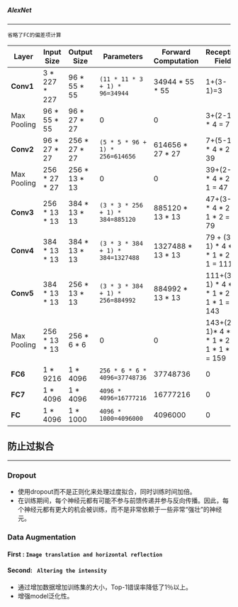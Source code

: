 
##### AlexNet 
---
`省略了FC的偏差项计算`

| Layer | Input Size| Output Size | Parameters | Forward Computation | Receptive Field |
|---|---|---|---|---|---|
|**Conv1**|3 * 227 * 227|96 * 55 * 55|`(11 * 11 * 3 + 1) * 96=34944`|34944 * 55 * 55| 1+(3-1)=3|
|Max Pooling|96 * 55 * 55|96 * 27 * 27| 0 | 0 | 3+(2-1) * 4 = 7 |
|**Conv2**|96 * 27 * 27| 256 * 27 * 27|`(5 * 5 * 96 + 1) * 256=614656`|614656 * 27 * 27| 7+(5-1) * 4 * 2 = 39 |
|Max Pooling|256 * 27 * 27|256 * 13 * 13| 0 | 0 | 39+(2-1) * 4 * 2 * 1 = 47 |
|**Conv3**|256 * 13 * 13|384 * 13 * 13|`(3 * 3 * 256 + 1) * 384=885120`|885120 * 13 * 13| 47+(3-1) * 4 * 2 * 1 * 2 = 79 |
|**Conv4**|384 * 13 * 13|384 * 13 * 13|`(3 * 3 * 384 + 1) * 384=1327488`|1327488 * 13 * 13| 79 + (3-1) * 4 * 2 * 1 * 2 * 1 = 111 |
|**Conv5**|384 * 13 * 13|256 * 13 * 13|`(3 * 3 * 384 + 1) * 256=884992`|884992 * 13 * 13| 111+(3-1) * 4 * 2 * 1 * 2 * 1 * 1 = 143 |
|Max Pooling|256 * 13 * 13|256 * 6 * 6| 0 | 0 | 143+(2-1)* 4 * 2 * 1 * 2 * 1 * 1 * 1 = 159 |
|**FC6**|1 * 9216|1 * 4096|`256 * 6 * 6 * 4096=37748736`|37748736| 0 |
|**FC7**|1 * 4096|1 * 4096|`4096 * 4096=16777216`|16777216| 0 |
|**FC**|1 * 4096|1 * 1000|`4096 * 1000=4096000`|4096000| 0 |

## 防止过拟合
---
### Dropout
- 使用dropout而不是正则化来处理过度拟合，同时训练时间加倍。
- 在训练期间，每个神经元都有可能不参与前馈传递并参与反向传播。因此，每个神经元都有更大的机会被训练，而不是非常依赖于一些非常“强壮”的神经元。

### Data Augmentation
#### First :  `Image translation and horizontal reflection`
#### Second:  ` Altering the intensity`
- 通过增加数据增加训练集的大小，Top-1错误率降低了1％以上。
- 增强model泛化性。
